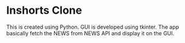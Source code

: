 # Inshorts Clone
 
 This is created using Python.
 GUI is developed using tkinter.
 The app basically fetch the NEWS from NEWS API and display it on the GUI.
